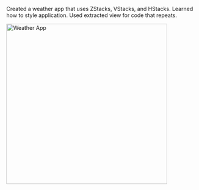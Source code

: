 Created a weather app that uses ZStacks, VStacks, and HStacks. Learned how to style application. Used extracted view for code that repeats. 








<img width="421" alt="Weather App" src="https://github.com/appteamcarolina/s24-academy-p02-weather-nbbinny/assets/89327838/196f9fd8-219e-4939-b876-23aea02daf1a">

